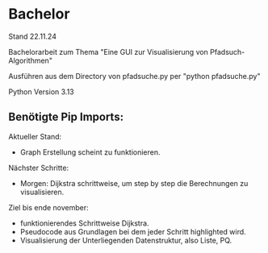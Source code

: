 # Bachelor
Stand 22.11.24

Bachelorarbeit zum Thema "Eine GUI zur Visualisierung von Pfadsuch-Algorithmen"

Ausführen aus dem Directory von pfadsuche.py per "python pfadsuche.py"

Python Version 3.13

Benötigte Pip Imports:
- 


Aktueller Stand:
- Graph Erstellung scheint zu funktionieren.


Nächster Schritte:
- Morgen: Dijkstra schrittweise, um step by step die Berechnungen zu visualisieren.

Ziel bis ende november:
- funktionierendes Schrittweise Dijkstra.
- Pseudocode aus Grundlagen bei dem jeder Schritt highlighted wird.
- Visualisierung der Unterliegenden Datenstruktur, also Liste, PQ.